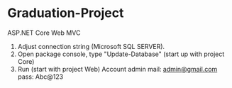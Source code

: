 # Graduation-Project
ASP.NET Core Web MVC


1. Adjust connection string (Microsoft SQL SERVER).
2. Open package console, type "Update-Database" (start up with project Core)
3. Run (start with project Web)
    Account admin
    mail: admin@gmail.com
    pass: Abc@123
